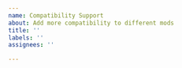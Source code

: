 ```yaml
---
name: Compatibility Support
about: Add more compatibility to different mods
title: ''
labels: ''
assignees: ''

---
```



